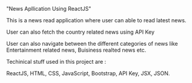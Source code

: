 "News Apllication Using ReactJS" 

This is a news read application where user can able to read latest news.

User can also fetch the country related news using API Key

User can also navigate between the different categories of news like Entertainment related news, Buisiness realted news etc.

Techinical stuff used in this project are :

ReactJS,
HTML,
CSS,
JavaScript,
Bootstrap,
API Key,
JSX,
JSON.
